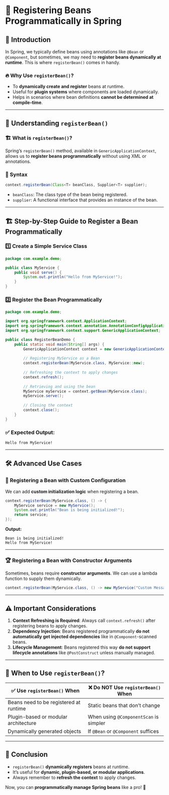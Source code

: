 # 📌 Registering Beans Programmatically in Spring

## 🎯 Introduction

In Spring, we typically define beans using annotations like `@Bean` or `@Component`, but sometimes, we may need to **register beans dynamically at runtime**. This is where `registerBean()` comes in handy.

### 🔥 Why Use `registerBean()`?
- To **dynamically create and register** beans at runtime.
- Useful for **plugin systems** where components are loaded dynamically.
- Helps in scenarios where bean definitions **cannot be determined at compile-time**.

---

## 🚀 Understanding `registerBean()`
### 🏗️ What is `registerBean()`?
Spring’s `registerBean()` method, available in `GenericApplicationContext`, allows us to **register beans programmatically** without using XML or annotations.

### 📌 Syntax
```java
context.registerBean(Class<T> beanClass, Supplier<T> supplier);
```
- `beanClass`: The class type of the bean being registered.
- `supplier`: A functional interface that provides an instance of the bean.

---

## 🏗️ Step-by-Step Guide to Register a Bean Programmatically

### 1️⃣ **Create a Simple Service Class**
```java
package com.example.demo;

public class MyService {
    public void serve() {
        System.out.println("Hello from MyService!");
    }
}
```

### 2️⃣ **Register the Bean Programmatically**
```java
package com.example.demo;

import org.springframework.context.ApplicationContext;
import org.springframework.context.annotation.AnnotationConfigApplicationContext;
import org.springframework.context.support.GenericApplicationContext;

public class RegisterBeanDemo {
    public static void main(String[] args) {
        GenericApplicationContext context = new GenericApplicationContext();
        
        // Registering MyService as a Bean
        context.registerBean(MyService.class, MyService::new);
        
        // Refreshing the context to apply changes
        context.refresh();
        
        // Retrieving and using the bean
        MyService myService = context.getBean(MyService.class);
        myService.serve();
        
        // Closing the context
        context.close();
    }
}
```

### ✅ **Expected Output:**
```
Hello from MyService!
```

---

## 🛠️ **Advanced Use Cases**

### 🎯 **Registering a Bean with Custom Configuration**
We can add **custom initialization logic** when registering a bean.

```java
context.registerBean(MyService.class, () -> {
    MyService service = new MyService();
    System.out.println("Bean is being initialized!");
    return service;
});
```
**Output:**
```
Bean is being initialized!
Hello from MyService!
```

---

### 🏆 **Registering a Bean with Constructor Arguments**
Sometimes, beans require **constructor arguments**. We can use a lambda function to supply them dynamically.

```java
context.registerBean(MyService.class, () -> new MyService("Custom Message"));
```

---

## ⚠️ **Important Considerations**

1. **Context Refreshing is Required**: Always call `context.refresh()` after registering beans to apply changes.
2. **Dependency Injection**: Beans registered programmatically **do not automatically get injected dependencies** like in `@Component`-scanned beans.
3. **Lifecycle Management**: Beans registered this way **do not support lifecycle annotations** like `@PostConstruct` unless manually managed.

---

## 🎯 **When to Use `registerBean()`?**
| ✅ Use `registerBean()` When | ❌ Do NOT Use `registerBean()` When |
|------------------------------|--------------------------------|
| Beans need to be registered at runtime | Static beans that don’t change |
| Plugin-based or modular architecture | When using `@ComponentScan` is simpler |
| Dynamically generated objects | If `@Bean` or `@Component` suffices |

---

## 🏁 Conclusion
- `registerBean()` **dynamically registers** beans at runtime.
- It’s useful for **dynamic, plugin-based, or modular applications**.
- Always remember to **refresh the context** to apply changes.

Now, you can **programmatically manage Spring beans** like a pro! 🚀

